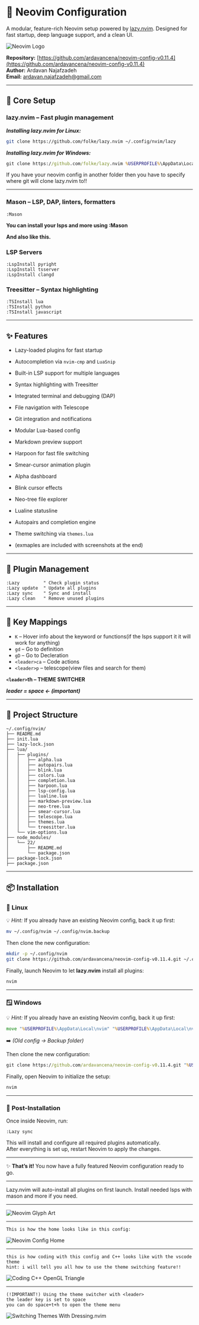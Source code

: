 
# 🧠 Neovim Configuration

A modular, feature-rich Neovim setup powered by [lazy.nvim](https://github.com/folke/lazy.nvim). Designed for fast startup, deep language support, and a clean UI.

![Neovim Logo](assets/nvim.png)

**Repository:** [https://github.com/ardavancena/neovim-config-v0.11.4](https://github.com/ardavancena/neovim-config-v0.11.4)  
**Author:** Ardavan Najafzadeh  
**Email:** ardavan.najafzadeh@gmail.com

---

## 🚀 Core Setup

### lazy.nvim – Fast plugin management

***Installing lazy.nvim for Linux:***
```bash
git clone https://github.com/folke/lazy.nvim ~/.config/nvim/lazy
```
***Installing lazy.nvim for Windows:***
```cmd
git clone https://github.com/folke/lazy.nvim %USERPROFILE%\AppData\Local\nvim\lazy
```

If you have your neovim config in another folder then you have to specify where git will clone lazy.nvim to!!

---

### Mason – LSP, DAP, linters, formatters
```vim
:Mason
```

**You can install your lsps and more using :Mason**

**And also like this.**

### LSP Servers
```vim
:LspInstall pyright
:LspInstall tsserver
:LspInstall clangd
```

### Treesitter – Syntax highlighting
```vim
:TSInstall lua
:TSInstall python
:TSInstall javascript
```

---

## ✨ Features

- Lazy-loaded plugins for fast startup
- Autocompletion via `nvim-cmp` and `LuaSnip`
- Built-in LSP support for multiple languages
- Syntax highlighting with Treesitter
- Integrated terminal and debugging (DAP)
- File navigation with Telescope
- Git integration and notifications
- Modular Lua-based config
- Markdown preview support
- Harpoon for fast file switching
- Smear-cursor animation plugin
- Alpha dashboard
- Blink cursor effects
- Neo-tree file explorer
- Lualine statusline
- Autopairs and completion engine
- Theme switching via `themes.lua`

- (exmaples are included with screenshots at the end)

---

## 🧩 Plugin Management

```vim
:Lazy         " Check plugin status
:Lazy update  " Update all plugins
:Lazy sync    " Sync and install
:Lazy clean   " Remove unused plugins
```

---

## 🧠 Key Mappings

- `K` – Hover info about the keyword or functions(if the lsps support it it will work for anything)
- `gd` – Go to definition
- `gD` – Go to Decleration
- `<leader>ca` – Code actions
- `<leader>p` – telescope(view files and search for them)

**`<leader>`th – THEME SWITCHER**

***leader = space <- (important)***

---

## 📁 Project Structure

```
~/.config/nvim/
├── README.md
├── init.lua
├── lazy-lock.json
├── lua/
│   ├── plugins/
│   │   ├── alpha.lua
│   │   ├── autopairs.lua
│   │   ├── blink.lua
│   │   ├── colors.lua
│   │   ├── completion.lua
│   │   ├── harpoon.lua
│   │   ├── lsp-config.lua
│   │   ├── lualine.lua
│   │   ├── markdown-preview.lua
│   │   ├── neo-tree.lua
│   │   ├── smear-cursor.lua
│   │   ├── telescope.lua
│   │   ├── themes.lua
│   │   └── treesitter.lua
│   └── vim-options.lua
├── node_modules/
│   └── 22/
│       ├── README.md
│       └── package.json
├── package-lock.json
├── package.json
```

---

## 📦 Installation

### 🐧 **Linux**

💡 *Hint:* If you already have an existing Neovim config, back it up first:

```bash
mv ~/.config/nvim ~/.config/nvim.backup
```

Then clone the new configuration:

```bash
mkdir -p ~/.config/nvim
git clone https://github.com/ardavancena/neovim-config-v0.11.4.git ~/.config/nvim
```

Finally, launch Neovim to let **lazy.nvim** install all plugins:

```bash
nvim
```

---

### 🪟 **Windows**

💡 *Hint:* If you already have an existing Neovim config, back it up first:

```cmd
move "%USERPROFILE%\AppData\Local\nvim" "%USERPROFILE%\AppData\Local\nvim_backup\"
```

➡️ *(Old config → Backup folder)*

Then clone the new configuration:

```cmd
git clone https://github.com/ardavancena/neovim-config-v0.11.4.git "%USERPROFILE%\AppData\Local\nvim"
```

Finally, open Neovim to initialize the setup:

```cmd
nvim
```

---

### 📝 **Post-Installation**

Once inside Neovim, run:

```vim
:Lazy sync
```

This will install and configure all required plugins automatically.  
After everything is set up, restart Neovim to apply the changes.

---

✨ **That’s it!** You now have a fully featured Neovim configuration ready to go.

---

Lazy.nvim will auto-install all plugins on first launch.
Install needed lsps with mason and more if you need.

---

![Neovim Glyph Art](assets/neovim-glyph-art.png)

---

```text
This is how the home looks like in this config:
```

![Neovim Config Home](assets/neovim-home.png)

---

```text
this is how coding with this config and C++ looks like with the vscode theme
hint: i will tell you all how to use the theme switching feature!!
```
![Coding C++ OpenGL Triangle](assets/Coding_OpenGL.png)

---
```text
(!IMPORTANT!) Using the theme switcher with <leader>
the leader key is set to space
you can do space+t+h to open the theme menu
```

![Switching Themes With Dressing.nvim](assets/Switching_Themes.png)

